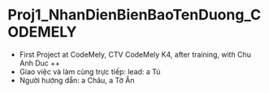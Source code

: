 # Proj1_NhanDienBienBaoTenDuong_CODEMELY
 
- First Project at CodeMely, CTV CodeMely K4, after training, with Chu Anh Duc   ++
- Giao việc và làm cùng trực tiếp: lead: a Tú
- Người hướng dẫn: a Châu, a Tờ Ân
